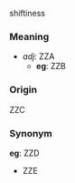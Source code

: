 shiftiness
### Meaning
+ _adj_: ZZA
    + __eg__: ZZB

### Origin

ZZC

### Synonym

__eg__: ZZD

+ ZZE


